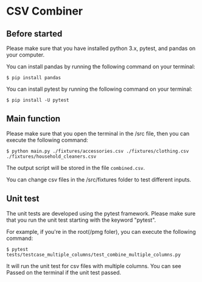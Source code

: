 # CSV Combiner

## Before started
Please make sure that you have installed python 3.x, pytest, and pandas on your computer.

You can install pandas by running the following command on your terminal:
```
$ pip install pandas
```
You can install pytest by running the following command on your terminal:
```
$ pip install -U pytest
```


## Main function
Please make sure that you open the terminal in the /src file, then you can execute the following command:

```
$ python main.py ./fixtures/accessories.csv ./fixtures/clothing.csv ./fixtures/household_cleaners.csv
```

The output script will be stored in the file `combined.csv`.

You can change csv files in the /src/fixtures folder to test different inputs.


## Unit test
The unit tests are developed using the pytest framework. Please make sure that you run the unit test starting with the keyword "pytest".

For example, if you're in the root(/pmg foler), you can execute the following command:

```
$ pytest tests/testcase_multiple_columns/test_combine_multiple_columns.py
```

It will run the unit test for csv files with multiple columns. You can see Passed on the terminal if the unit test passed.



